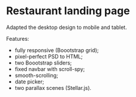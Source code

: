 # Restaurant landing page

Adapted the desktop design to mobile and tablet.

Features:
- fully responsive (Boootstrap grid);
- pixel-perfect PSD to HTML;
- two Boootstrap sliders;
- fixed navbar with scroll-spy;
- smooth-scrolling;
- date picker;
- two parallax scenes (Stellar.js).
